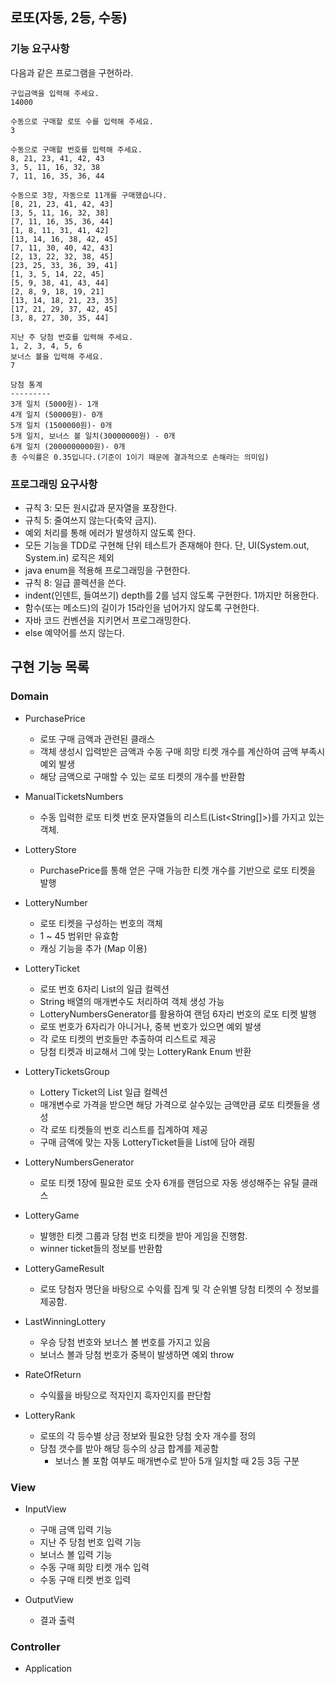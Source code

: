 ## 로또(자동, 2등, 수동) 

### 기능 요구사항
다음과 같은 프로그램을 구현하라.

```
구입금액을 입력해 주세요.
14000

수동으로 구매할 로또 수를 입력해 주세요.
3

수동으로 구매할 번호를 입력해 주세요.
8, 21, 23, 41, 42, 43
3, 5, 11, 16, 32, 38
7, 11, 16, 35, 36, 44

수동으로 3장, 자동으로 11개를 구매했습니다.
[8, 21, 23, 41, 42, 43]
[3, 5, 11, 16, 32, 38]
[7, 11, 16, 35, 36, 44]
[1, 8, 11, 31, 41, 42]
[13, 14, 16, 38, 42, 45]
[7, 11, 30, 40, 42, 43]
[2, 13, 22, 32, 38, 45]
[23, 25, 33, 36, 39, 41]
[1, 3, 5, 14, 22, 45]
[5, 9, 38, 41, 43, 44]
[2, 8, 9, 18, 19, 21]
[13, 14, 18, 21, 23, 35]
[17, 21, 29, 37, 42, 45]
[3, 8, 27, 30, 35, 44]

지난 주 당첨 번호를 입력해 주세요.
1, 2, 3, 4, 5, 6
보너스 볼을 입력해 주세요.
7

당첨 통계
---------
3개 일치 (5000원)- 1개
4개 일치 (50000원)- 0개
5개 일치 (1500000원)- 0개
5개 일치, 보너스 볼 일치(30000000원) - 0개
6개 일치 (2000000000원)- 0개
총 수익률은 0.35입니다.(기준이 1이기 때문에 결과적으로 손해라는 의미임)
```

### 프로그래밍 요구사항
* 규칙 3: 모든 원시값과 문자열을 포장한다.
* 규칙 5: 줄여쓰지 않는다(축약 금지).
* 예외 처리를 통해 에러가 발생하지 않도록 한다.
* 모든 기능을 TDD로 구현해 단위 테스트가 존재해야 한다. 단, UI(System.out, System.in) 로직은 제외
* java enum을 적용해 프로그래밍을 구현한다.
* 규칙 8: 일급 콜렉션을 쓴다.
* indent(인덴트, 들여쓰기) depth를 2를 넘지 않도록 구현한다. 1까지만 허용한다.
* 함수(또는 메소드)의 길이가 15라인을 넘어가지 않도록 구현한다.
* 자바 코드 컨벤션을 지키면서 프로그래밍한다.
* else 예약어를 쓰지 않는다.

## 구현 기능 목록

### Domain
* PurchasePrice
    * 로또 구매 금액과 관련된 클래스
    * 객체 생성시 입력받은 금액과 수동 구매 희망 티켓 개수를 계산하여 금액 부족시 예외 발생
    * 해당 금액으로 구매할 수 있는 로또 티켓의 개수를 반환함

* ManualTicketsNumbers
    * 수동 입력한 로또 티켓 번호 문자열들의 리스트(List<String[]>)를 가지고 있는 객체.
   
* LotteryStore
    * PurchasePrice를 통해 얻은 구매 가능한 티켓 개수를 기반으로 로또 티켓을 발행

* LotteryNumber
    * 로또 티켓을 구성하는 번호의 객체
    * 1 ~ 45 범위만 유효함
    * 캐싱 기능을 추가 (Map 이용)

* LotteryTicket
    * 로또 번호 6자리 List의 일급 컬렉션
    * String 배열의 매개변수도 처리하여 객체 생성 가능
    * LotteryNumbersGenerator를 활용하여 랜덤 6자리 번호의 로또 티켓 발행
    * 로또 번호가 6자리가 아니거나, 중복 번호가 있으면 예외 발생
    * 각 로또 티켓의 번호들만 추출하여 리스트로 제공
    * 당첨 티켓과 비교해서 그에 맞는 LotteryRank Enum 반환

* LotteryTicketsGroup
    * Lottery Ticket의 List 일급 컬렉션
    * 매개변수로 가격을 받으면 해당 가격으로 살수있는 금액만큼 로또 티켓들을 생성
    * 각 로또 티켓들의 번호 리스트를 집계하여 제공
    * 구매 금액에 맞는 자동 LotteryTicket들을 List에 담아 래핑

* LotteryNumbersGenerator
    * 로또 티켓 1장에 필요한 로또 숫자 6개를 랜덤으로 자동 생성해주는 유틸 클래스
 
* LotteryGame
    * 발행한 티켓 그룹과 당첨 번호 티켓을 받아 게임을 진행함.
    * winner ticket들의 정보를 반환함

* LotteryGameResult
    * 로또 당첨자 명단을 바탕으로 수익률 집계 및 각 순위별 당첨 티켓의 수 정보를 제공함.

* LastWinningLottery
    * 우승 당첨 번호와 보너스 볼 번호를 가지고 있음
    * 보너스 볼과 당첨 번호가 중복이 발생하면 예외 throw
    
* RateOfReturn
    * 수익률을 바탕으로 적자인지 흑자인지를 판단함

* LotteryRank
    * 로또의 각 등수별 상금 정보와 필요한 당첨 숫자 개수를 정의
    * 당첨 갯수를 받아 해당 등수의 상금 합계를 제공함
        * 보너스 볼 포함 여부도 매개변수로 받아 5개 일치할 때 2등 3등 구분
        
### View
* InputView
    * 구매 금액 입력 기능
    * 지난 주 당첨 번호 입력 기능
    * 보너스 볼 입력 기능
    * 수동 구매 희망 티켓 개수 입력
    * 수동 구매 티켓 번호 입력
    
* OutputView
    * 결과 출력

### Controller
* Application
